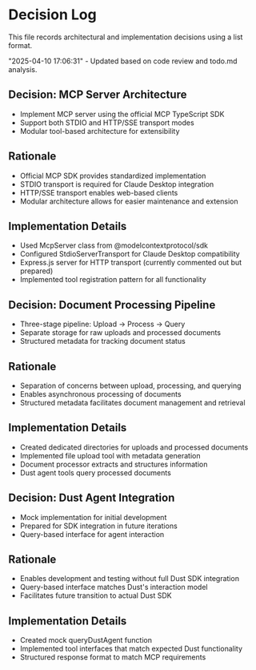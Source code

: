 # Decision Log

This file records architectural and implementation decisions using a list format.

"2025-04-10 17:06:31" - Updated based on code review and todo.md analysis.

## Decision: MCP Server Architecture

* Implement MCP server using the official MCP TypeScript SDK
* Support both STDIO and HTTP/SSE transport modes
* Modular tool-based architecture for extensibility

## Rationale

* Official MCP SDK provides standardized implementation
* STDIO transport is required for Claude Desktop integration
* HTTP/SSE transport enables web-based clients
* Modular architecture allows for easier maintenance and extension

## Implementation Details

* Used McpServer class from @modelcontextprotocol/sdk
* Configured StdioServerTransport for Claude Desktop compatibility
* Express.js server for HTTP transport (currently commented out but prepared)
* Implemented tool registration pattern for all functionality

## Decision: Document Processing Pipeline

* Three-stage pipeline: Upload → Process → Query
* Separate storage for raw uploads and processed documents
* Structured metadata for tracking document status

## Rationale

* Separation of concerns between upload, processing, and querying
* Enables asynchronous processing of documents
* Structured metadata facilitates document management and retrieval

## Implementation Details

* Created dedicated directories for uploads and processed documents
* Implemented file upload tool with metadata generation
* Document processor extracts and structures information
* Dust agent tools query processed documents

## Decision: Dust Agent Integration

* Mock implementation for initial development
* Prepared for SDK integration in future iterations
* Query-based interface for agent interaction

## Rationale

* Enables development and testing without full Dust SDK integration
* Query-based interface matches Dust's interaction model
* Facilitates future transition to actual Dust SDK

## Implementation Details

* Created mock queryDustAgent function
* Implemented tool interfaces that match expected Dust functionality
* Structured response format to match MCP requirements
